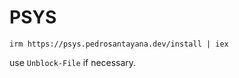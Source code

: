 # PSYS

```
irm https://psys.pedrosantayana.dev/install | iex
```

use ```Unblock-File``` if necessary.

